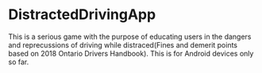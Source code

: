 # DistractedDrivingApp
This is a serious game with the purpose of educating users in the dangers and reprecussions of driving while distraced(Fines and demerit points based on 2018 Ontario Drivers Handbook). 
This is for Android devices only so far.
